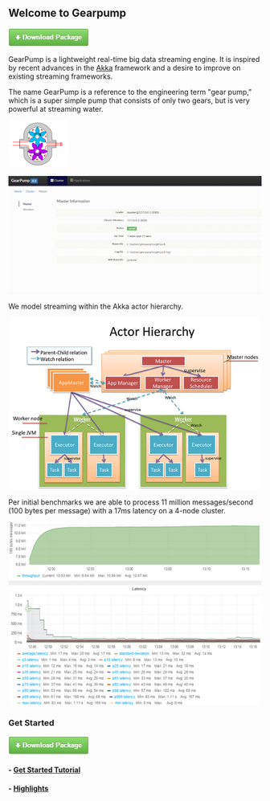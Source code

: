 ## Welcome to Gearpump 

[![](img/download.jpg)](downloads/)

GearPump is a lightweight real-time big data streaming engine. It is inspired by recent advances in the [Akka](https://github.com/akka/akka) framework and a desire to improve on existing streaming frameworks.

The	name	GearPump	is	a	reference to	the	engineering term "gear	pump,"	which	is	a	super simple
pump	that	consists of	only	two	gears,	but	is	very	powerful at	streaming water.

![](img/logo2.png)


![](img/dashboard.gif)


We model streaming within the Akka actor hierarchy.

![](img/actor_hierarchy.png)

Per initial benchmarks we are able to process 11 million messages/second (100 bytes per message) with a 17ms latency on a 4-node cluster.

![](img/dashboard.png)

### Get Started
[![](img/download.jpg)](/downloads/downloads/)
#### - [Get Started Tutorial](0.3/getstarted.md)
#### - [Highlights](0.3/introduction.md)